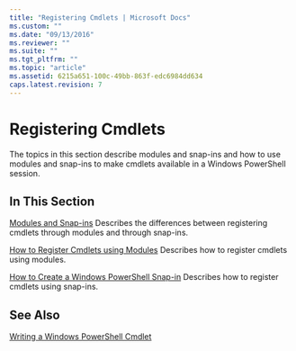 ```yaml
---
title: "Registering Cmdlets | Microsoft Docs"
ms.custom: ""
ms.date: "09/13/2016"
ms.reviewer: ""
ms.suite: ""
ms.tgt_pltfrm: ""
ms.topic: "article"
ms.assetid: 6215a651-100c-49bb-863f-edc6984dd634
caps.latest.revision: 7
---
```

# Registering Cmdlets
The topics in this section describe modules and snap-ins and how to use modules and snap-ins to make cmdlets available in a Windows PowerShell session.

## In This Section
 [Modules and Snap-ins](./modules-and-snap-ins.md)
 Describes the differences between registering cmdlets through modules and through snap-ins.

 [How to Register Cmdlets using Modules](./how-to-import-cmdlets-using-modules.md)
 Describes how to register cmdlets using modules.

 [How to Create a Windows PowerShell Snap-in](./how-to-create-a-windows-powershell-snap-in.md)
 Describes how to register cmdlets using snap-ins.

## See Also
 [Writing a Windows PowerShell Cmdlet](./writing-a-windows-powershell-cmdlet.md)
